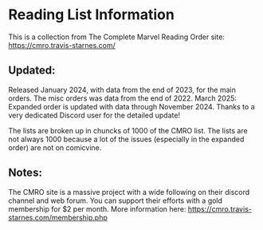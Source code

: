 # Reading List Information
This is a collection from The Complete Marvel Reading Order site:
https://cmro.travis-starnes.com/

## Updated:
Released January 2024, with data from the end of 2023, for the main orders.  The misc orders was data from the end of 2022.
March 2025: Expanded order is updated with data through November 2024. Thanks to a very dedicated Discord user for the detailed update!

The lists are broken up in chuncks of 1000 of the CMRO list. The lists are not always 1000 because a lot of the issues (especially in the expanded order) are not on comicvine.

## Notes:
The CMRO site is a massive project with a wide following on their discord channel and web forum. You can support their efforts with a gold membership for $2 per month. More information here: https://cmro.travis-starnes.com/membership.php
